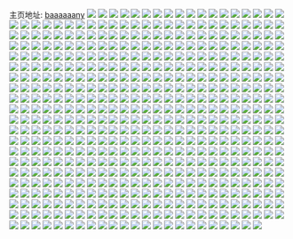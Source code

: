 主页地址: [baaaaaany](https://weibo.com/u/5284407558) 
![](https://wx4.sinaimg.cn/mw2000/005LCPNYly1h9odeuiug1j325037knpf.jpg) 
![](https://wx4.sinaimg.cn/mw2000/005LCPNYly1h9odef5oouj325037k1l0.jpg) 
![](https://wx4.sinaimg.cn/mw2000/005LCPNYly1h9odenrm4oj325037kx6r.jpg) 
![](https://wx4.sinaimg.cn/mw2000/005LCPNYly1h9ode7etsij325037ku0z.jpg) 
![](https://wx4.sinaimg.cn/mw2000/005LCPNYly1h9oddztvp5j322635sx6q.jpg) 
![](https://wx4.sinaimg.cn/mw2000/005LCPNYly1h9ode3kte0j325037kx6r.jpg) 
![](https://wx4.sinaimg.cn/mw2000/005LCPNYly1h9odejlecoj325037knpf.jpg) 
![](https://wx4.sinaimg.cn/mw2000/005LCPNYly1h9odds095yj325037kqv7.jpg) 
![](https://wx4.sinaimg.cn/mw2000/005LCPNYly1h9odebn2jcj325037khdv.jpg) 
![](https://wx4.sinaimg.cn/mw2000/005LCPNYly1h9oder598wj325037kqv7.jpg) 
![](https://wx4.sinaimg.cn/mw2000/005LCPNYly1h9isihp7dzj30zo256aoh.jpg) 
![](https://wx4.sinaimg.cn/mw2000/005LCPNYly1h9g6oyne4pj316o1s04qp.jpg) 
![](https://wx4.sinaimg.cn/mw2000/005LCPNYly1h9g6p4jenqj316o1s0hdt.jpg) 
![](https://wx4.sinaimg.cn/mw2000/005LCPNYly1h9g6ozzu9tj316o1s0qua.jpg) 
![](https://wx4.sinaimg.cn/mw2000/005LCPNYly1h9g6p648rhj316o1s0qv5.jpg) 
![](https://wx4.sinaimg.cn/mw2000/005LCPNYly1h9g6p8yjilj316o1s01kx.jpg) 
![](https://wx4.sinaimg.cn/mw2000/005LCPNYly1h9g6p7ornjj316o1s0npd.jpg) 
![](https://wx4.sinaimg.cn/mw2000/005LCPNYly1h9g6p2th07j316o1s04qp.jpg) 
![](https://wx4.sinaimg.cn/mw2000/005LCPNYly1h9g6pd1mvaj32c0340e85.jpg) 
![](https://wx4.sinaimg.cn/mw2000/005LCPNYly1h9g6p1g0ywj316o1s0qv1.jpg) 
![](https://wx4.sinaimg.cn/mw2000/005LCPNYly1h8v6np7oc6j316o1s0kjl.jpg) 
![](https://wx4.sinaimg.cn/mw2000/005LCPNYly1h8v6npww8fj316o1kw1kx.jpg) 
![](https://wx4.sinaimg.cn/mw2000/005LCPNYly1h8v6nrrqusj316o1kw1kx.jpg) 
![](https://wx4.sinaimg.cn/mw2000/005LCPNYly1h8v6nnxq9zj316o1kw4qp.jpg) 
![](https://wx4.sinaimg.cn/mw2000/005LCPNYly1h8v6nvqqo3j313a1gdh46.jpg) 
![](https://wx4.sinaimg.cn/mw2000/005LCPNYly1h8v6nu93n9j316o1kwdur.jpg) 
![](https://wx4.sinaimg.cn/mw2000/005LCPNYly1h8v6nqsdxxj316o1kw1kx.jpg) 
![](https://wx4.sinaimg.cn/mw2000/005LCPNYly1h8v6nwhchtj316o1kw4qp.jpg) 
![](https://wx4.sinaimg.cn/mw2000/005LCPNYly1h8v6ntkm5mj316o1kw7wh.jpg) 
![](https://wx4.sinaimg.cn/mw2000/005LCPNYly1h8tadencknj32c03401kz.jpg) 
![](https://wx4.sinaimg.cn/mw2000/005LCPNYly1h8taedc0z1j32c0340u0x.jpg) 
![](https://wx4.sinaimg.cn/mw2000/005LCPNYly1h8tae7v187j32c0340x6r.jpg) 
![](https://wx4.sinaimg.cn/mw2000/005LCPNYly1h8taej21moj32ds1sc1ky.jpg) 
![](https://wx4.sinaimg.cn/mw2000/005LCPNYly1h8tadhed07j32c0340e83.jpg) 
![](https://wx4.sinaimg.cn/mw2000/005LCPNYly1h8taeh27asj32ds1sc4qq.jpg) 
![](https://wx4.sinaimg.cn/mw2000/005LCPNYly1h8tae0q894j32c03407wj.jpg) 
![](https://wx4.sinaimg.cn/mw2000/005LCPNYly1h8tadm5j74j31w02ioe82.jpg) 
![](https://wx4.sinaimg.cn/mw2000/005LCPNYly1h8tadjtv5aj31w02ionpe.jpg) 
![](https://wx4.sinaimg.cn/mw2000/005LCPNYly1h8tadqzpqdj31w02iokjm.jpg) 
![](https://wx4.sinaimg.cn/mw2000/005LCPNYly1h8tadoo3frj31w02iohdu.jpg) 
![](https://wx4.sinaimg.cn/mw2000/005LCPNYly1h8tadt9amxj31w02iohdu.jpg) 
![](https://wx4.sinaimg.cn/mw2000/005LCPNYly1h8tadxwl89j31w02iob2a.jpg) 
![](https://wx4.sinaimg.cn/mw2000/005LCPNYly1h8tae3tdenj32c0340hdv.jpg) 
![](https://wx4.sinaimg.cn/mw2000/005LCPNYly1h8tadvghnnj31w02iohdu.jpg) 
![](https://wx4.sinaimg.cn/mw2000/005LCPNYly1h8tael02htj32ds1sc4qq.jpg) 
![](https://wx4.sinaimg.cn/mw2000/005LCPNYly1h8taeb9tu1j32c0340u0z.jpg) 
![](https://wx4.sinaimg.cn/mw2000/005LCPNYly1h8taef86axj32ds1sc4qq.jpg) 
![](https://wx4.sinaimg.cn/mw2000/005LCPNYly1h8oaeqytl9j32bc334npe.jpg) 
![](https://wx4.sinaimg.cn/mw2000/005LCPNYly1h8oaep5tt0j32162pk1kx.jpg) 
![](https://wx4.sinaimg.cn/mw2000/005LCPNYly1h8oaf26ubjj336c248hdu.jpg) 
![](https://wx4.sinaimg.cn/mw2000/005LCPNYly1h8oaetclv7j32b532vnpe.jpg) 
![](https://wx4.sinaimg.cn/mw2000/005LCPNYly1h8k4f33oanj32c03401l0.jpg) 
![](https://wx4.sinaimg.cn/mw2000/005LCPNYly1h8k4eomkxgj321r2qdu0y.jpg) 
![](https://wx4.sinaimg.cn/mw2000/005LCPNYly1h8k4fck1nej32c0340qv7.jpg) 
![](https://wx4.sinaimg.cn/mw2000/005LCPNYly1h8k4f8kdsij32c0340kjn.jpg) 
![](https://wx4.sinaimg.cn/mw2000/005LCPNYly1h8k4faoivyj32c03401kz.jpg) 
![](https://wx4.sinaimg.cn/mw2000/005LCPNYly1h8g2vvye8wj316o1kwe81.jpg) 
![](https://wx4.sinaimg.cn/mw2000/005LCPNYly1h8g2vx8q0bj316o1kwhdt.jpg) 
![](https://wx4.sinaimg.cn/mw2000/005LCPNYly1h8g2vqk87vj32c0340u0z.jpg) 
![](https://wx4.sinaimg.cn/mw2000/005LCPNYly1h8g2vo9eghj32c0340u0z.jpg) 
![](https://wx4.sinaimg.cn/mw2000/005LCPNYly1h8g2vsiwcdj32c0340npf.jpg) 
![](https://wx4.sinaimg.cn/mw2000/005LCPNYly1h8g2vtpbn9j316o1kwe81.jpg) 
![](https://wx4.sinaimg.cn/mw2000/005LCPNYly1h8g2vuxkjbj316o1kwb29.jpg) 
![](https://wx4.sinaimg.cn/mw2000/005LCPNYly1h8byyhh9zhj31w02io1kz.jpg) 
![](https://wx4.sinaimg.cn/mw2000/005LCPNYly1h8byycw90kj31w02io1kz.jpg) 
![](https://wx4.sinaimg.cn/mw2000/005LCPNYly1h8byyewdmhj31w02iox6q.jpg) 
![](https://wx4.sinaimg.cn/mw2000/005LCPNYly1h8byylwmf7j31w02io1kz.jpg) 
![](https://wx4.sinaimg.cn/mw2000/005LCPNYly1h8byyadbq5j31w02iox6p.jpg) 
![](https://wx4.sinaimg.cn/mw2000/005LCPNYly1h8byy8gv2bj31w02ioqv6.jpg) 
![](https://wx4.sinaimg.cn/mw2000/005LCPNYly1h8byyjq6jzj31w02ioe83.jpg) 
![](https://wx4.sinaimg.cn/mw2000/005LCPNYly1h8byypz274j31w02ioe83.jpg) 
![](https://wx4.sinaimg.cn/mw2000/005LCPNYly1h8byyn9hp1j31w02io1ky.jpg) 
![](https://wx4.sinaimg.cn/mw2000/005LCPNYly1h88a2f1zyzj316p1kx1kx.jpg) 
![](https://wx4.sinaimg.cn/mw2000/005LCPNYly1h88a44wq5vj31441hje7u.jpg) 
![](https://wx4.sinaimg.cn/mw2000/005LCPNYly1h88a3a2jdoj316p1kxnnl.jpg) 
![](https://wx4.sinaimg.cn/mw2000/005LCPNYly1h88a45i98sj30vo168qck.jpg) 
![](https://wx4.sinaimg.cn/mw2000/005LCPNYly1h88a40tjdkj314k1i41kx.jpg) 
![](https://wx4.sinaimg.cn/mw2000/005LCPNYly1h88a47mtqnj316o1kxhbf.jpg) 
![](https://wx4.sinaimg.cn/mw2000/005LCPNYly1h88a3oiqkpj316p1kx1jm.jpg) 
![](https://wx4.sinaimg.cn/mw2000/005LCPNYly1h88a42hqi3j312z1fz1hf.jpg) 
![](https://wx4.sinaimg.cn/mw2000/005LCPNYly1h88a3r8aqwj316p1kxno7.jpg) 
![](https://wx4.sinaimg.cn/mw2000/005LCPNYly1h83p5nko7ej32c0340u0z.jpg) 
![](https://wx4.sinaimg.cn/mw2000/005LCPNYly1h83p5xuvfej32c0340qv9.jpg) 
![](https://wx4.sinaimg.cn/mw2000/005LCPNYly1h83p6s63svj32c0340npf.jpg) 
![](https://wx4.sinaimg.cn/mw2000/005LCPNYly1h83p5inpx7j31kw16ob29.jpg) 
![](https://wx4.sinaimg.cn/mw2000/005LCPNYly1h83p5te36vj32c0340npf.jpg) 
![](https://wx4.sinaimg.cn/mw2000/005LCPNYly1h83p5zaxpnj31kw16ob29.jpg) 
![](https://wx4.sinaimg.cn/mw2000/005LCPNYly1h83p6ombatj32c0340npf.jpg) 
![](https://wx4.sinaimg.cn/mw2000/005LCPNYly1h83p62qlsij32c0340x6t.jpg) 
![](https://wx4.sinaimg.cn/mw2000/005LCPNYly1h83p6vqns8j32c0340x6r.jpg) 
![](https://wx4.sinaimg.cn/mw2000/005LCPNYly1h812zmo12oj328q2znx6q.jpg) 
![](https://wx4.sinaimg.cn/mw2000/005LCPNYly1h7xr21h9dxj31w02ionpe.jpg) 
![](https://wx4.sinaimg.cn/mw2000/005LCPNYly1h7xr24yzz9j31w02iokjm.jpg) 
![](https://wx4.sinaimg.cn/mw2000/005LCPNYly1h7xr23agrmj31w02ionpe.jpg) 
![](https://wx4.sinaimg.cn/mw2000/005LCPNYly1h7xr1wrhudj32io1w0kjm.jpg) 
![](https://wx4.sinaimg.cn/mw2000/005LCPNYly1h7xr1v4gxkj32io1w0npe.jpg) 
![](https://wx4.sinaimg.cn/mw2000/005LCPNYly1h7xr1yj9lwj32io1w0qv6.jpg) 
![](https://wx4.sinaimg.cn/mw2000/005LCPNYly1h7xr28r0btj31hc1z4kjl.jpg) 
![](https://wx4.sinaimg.cn/mw2000/005LCPNYly1h7xr27b659j32c03404qr.jpg) 
![](https://wx4.sinaimg.cn/mw2000/005LCPNYly1h7xr1zpz5nj316p1kx4qp.jpg) 
![](https://wx4.sinaimg.cn/mw2000/005LCPNYly1h7po2uo9aoj32c0340hdu.jpg) 
![](https://wx4.sinaimg.cn/mw2000/005LCPNYly1h7po2oymtyj316o1kwb29.jpg) 
![](https://wx4.sinaimg.cn/mw2000/005LCPNYly1h7po2qgtfnj316o1kwb29.jpg) 
![](https://wx4.sinaimg.cn/mw2000/005LCPNYly1h7po2tdpjdj32c03407wk.jpg) 
![](https://wx4.sinaimg.cn/mw2000/005LCPNYly1h7po2rzejaj316o1kw4qp.jpg) 
![](https://wx4.sinaimg.cn/mw2000/005LCPNYly1h7po2vy1acj32c0340qv6.jpg) 
![](https://wx4.sinaimg.cn/mw2000/005LCPNYly1h7ojwso5cnj316o1kw7wh.jpg) 
![](https://wx4.sinaimg.cn/mw2000/005LCPNYly1h7ojwqiejyj316o1kw7wh.jpg) 
![](https://wx4.sinaimg.cn/mw2000/005LCPNYly1h7ojwur6jyj316o1kw7wh.jpg) 
![](https://wx4.sinaimg.cn/mw2000/005LCPNYly1h7ojwjjs0cj316o1kwb29.jpg) 
![](https://wx4.sinaimg.cn/mw2000/005LCPNYly1h7ojwlqjb7j316o1kwb29.jpg) 
![](https://wx4.sinaimg.cn/mw2000/005LCPNYly1h7ojwhlq9nj316o1kwb29.jpg) 
![](https://wx4.sinaimg.cn/mw2000/005LCPNYly1h7ojwnymmrj31kw16ob29.jpg) 
![](https://wx4.sinaimg.cn/mw2000/005LCPNYly1h7ojwwou7sj316o1kw7wh.jpg) 
![](https://wx4.sinaimg.cn/mw2000/005LCPNYly1h7nocq1ejlj316o1kwb29.jpg) 
![](https://wx4.sinaimg.cn/mw2000/005LCPNYly1h7nocgo9yvj316o1kw7wh.jpg) 
![](https://wx4.sinaimg.cn/mw2000/005LCPNYly1h7nocosmwrj316o1kw7wh.jpg) 
![](https://wx4.sinaimg.cn/mw2000/005LCPNYly1h7nocdkt2cj32c0340kjn.jpg) 
![](https://wx4.sinaimg.cn/mw2000/005LCPNYly1h7nocc5ejkj32c0340b2a.jpg) 
![](https://wx4.sinaimg.cn/mw2000/005LCPNYly1h7nocev9e0j324j2u1kjm.jpg) 
![](https://wx4.sinaimg.cn/mw2000/005LCPNYly1h7nocjf9v7j316o1kw7wh.jpg) 
![](https://wx4.sinaimg.cn/mw2000/005LCPNYly1h7noclequxj316o1kwb29.jpg) 
![](https://wx4.sinaimg.cn/mw2000/005LCPNYly1h7noci2fabj316o1kw7wh.jpg) 
![](https://wx4.sinaimg.cn/mw2000/005LCPNYly1h7nocmnoqwj316o1kw7wh.jpg) 
![](https://wx4.sinaimg.cn/mw2000/005LCPNYly1h7finn3hc5j32c0340kjo.jpg) 
![](https://wx4.sinaimg.cn/mw2000/005LCPNYly1h7finzy9nbj32c0340gyx.jpg) 
![](https://wx4.sinaimg.cn/mw2000/005LCPNYly1h7fintjw9gj32c0340x6r.jpg) 
![](https://wx4.sinaimg.cn/mw2000/005LCPNYly1h7finx6sogj32c03407pf.jpg) 
![](https://wx4.sinaimg.cn/mw2000/005LCPNYly1h7finj0t8sj32c03407wk.jpg) 
![](https://wx4.sinaimg.cn/mw2000/005LCPNYly1h7finq99v9j32c0340qoc.jpg) 
![](https://wx4.sinaimg.cn/mw2000/005LCPNYgy1h79npjraczj324836ckjn.jpg) 
![](https://wx4.sinaimg.cn/mw2000/005LCPNYgy1h79mn6h8iwj32c0340qv9.jpg) 
![](https://wx4.sinaimg.cn/mw2000/005LCPNYgy1h79npp6tjjj324836ckjn.jpg) 
![](https://wx4.sinaimg.cn/mw2000/005LCPNYgy1h79ns8bzp1j31sc2dskfu.jpg) 
![](https://wx4.sinaimg.cn/mw2000/005LCPNYgy1h79npdvvflj31xl2wegrk.jpg) 
![](https://wx4.sinaimg.cn/mw2000/005LCPNYgy1h79mnh9uxvj31sc2ds7wh.jpg) 
![](https://wx4.sinaimg.cn/mw2000/005LCPNYgy1h79nshrl99j324836cnpe.jpg) 
![](https://wx4.sinaimg.cn/mw2000/005LCPNYgy1h79nuy7qdbj31sc2ds4qr.jpg) 
![](https://wx4.sinaimg.cn/mw2000/005LCPNYgy1h79mkxmj4aj324836cnpe.jpg) 
![](https://wx4.sinaimg.cn/mw2000/005LCPNYgy1h79ia0v0mbj30mi0u0tfd.jpg) 
![](https://wx4.sinaimg.cn/mw2000/005LCPNYgy1h763tx2pk1j32c03407wl.jpg) 
![](https://wx4.sinaimg.cn/mw2000/005LCPNYgy1h763tnpetxj32c03407wk.jpg) 
![](https://wx4.sinaimg.cn/mw2000/005LCPNYgy1h763tzcbf8j328g2za4qs.jpg) 
![](https://wx4.sinaimg.cn/mw2000/005LCPNYgy1h763u1jxacj32b832ze84.jpg) 
![](https://wx4.sinaimg.cn/mw2000/005LCPNYgy1h763trv577j32c0340e83.jpg) 
![](https://wx4.sinaimg.cn/mw2000/005LCPNYgy1h763u3zh66j32a031c7wk.jpg) 
![](https://wx4.sinaimg.cn/mw2000/005LCPNYgy1h763tuje3aj32a231f7wk.jpg) 
![](https://wx4.sinaimg.cn/mw2000/005LCPNYgy1h763tlbhwsj328s2zq4qr.jpg) 
![](https://wx4.sinaimg.cn/mw2000/005LCPNYgy1h763u67p3dj32c0340u0z.jpg) 
![](https://wx4.sinaimg.cn/mw2000/005LCPNYgy1h6wuxe0wurj32c03401kz.jpg) 
![](https://wx4.sinaimg.cn/mw2000/005LCPNYgy1h6wuzt23x7j31m525j7wi.jpg) 
![](https://wx4.sinaimg.cn/mw2000/005LCPNYgy1h6wuxizc37j32c0340kjm.jpg) 
![](https://wx4.sinaimg.cn/mw2000/005LCPNYgy1h6wuy5l8rhj324836cu0z.jpg) 
![](https://wx4.sinaimg.cn/mw2000/005LCPNYgy1h6wuxbxq9aj324836c1kz.jpg) 
![](https://wx4.sinaimg.cn/mw2000/005LCPNYgy1h6wuyrd09kj324836ckjn.jpg) 
![](https://wx4.sinaimg.cn/mw2000/005LCPNYgy1h6wuzde1ixj324836c4qr.jpg) 
![](https://wx4.sinaimg.cn/mw2000/005LCPNYgy1h6wuzp8lstj324836cu0z.jpg) 
![](https://wx4.sinaimg.cn/mw2000/005LCPNYgy1h6wuygausij324836c1ec.jpg) 
![](https://wx4.sinaimg.cn/mw2000/005LCPNYgy1h6wuxtvqspj324836chdu.jpg) 
![](https://wx4.sinaimg.cn/mw2000/005LCPNYgy1h6wuxh0iw1j32c0340npf.jpg) 
![](https://wx4.sinaimg.cn/mw2000/005LCPNYgy1h6wuz2jrinj324836cnde.jpg) 
![](https://wx4.sinaimg.cn/mw2000/005LCPNYgy1h6wuzr4ofxj32c0340x6q.jpg) 
![](https://wx4.sinaimg.cn/mw2000/005LCPNYgy1h6wuzyw87ej32c0340kjn.jpg) 
![](https://wx4.sinaimg.cn/mw2000/005LCPNYgy1h6wuzw76kwj32c0340npf.jpg) 
![](https://wx4.sinaimg.cn/mw2000/005LCPNYgy1h6wv0e3ugrj324836chdv.jpg) 
![](https://wx4.sinaimg.cn/mw2000/005LCPNYgy1h6wv02ocvuj32c03401l1.jpg) 
![](https://wx4.sinaimg.cn/mw2000/005LCPNYgy1h6wv0ojuqsj324836c7wj.jpg) 
![](https://wx4.sinaimg.cn/mw2000/005LCPNYgy1h6us9n5evxj32c0340x6q.jpg) 
![](https://wx4.sinaimg.cn/mw2000/005LCPNYgy1h6us9pdedoj32c0340kjm.jpg) 
![](https://wx4.sinaimg.cn/mw2000/005LCPNYgy1h6us9sfksyj32c0340qv6.jpg) 
![](https://wx4.sinaimg.cn/mw2000/005LCPNYgy1h6us9u6mehj32c0340e83.jpg) 
![](https://wx4.sinaimg.cn/mw2000/005LCPNYgy1h6usa9wk32j32c03404qs.jpg) 
![](https://wx4.sinaimg.cn/mw2000/005LCPNYgy1h6us9z6idqj32c03401kz.jpg) 
![](https://wx4.sinaimg.cn/mw2000/005LCPNYgy1h6usa1u2d3j32c03407wk.jpg) 
![](https://wx4.sinaimg.cn/mw2000/005LCPNYgy1h6us9qr5ymj32c0340hdu.jpg) 
![](https://wx4.sinaimg.cn/mw2000/005LCPNYgy1h6usa4vsxxj32c03407wj.jpg) 
![](https://wx4.sinaimg.cn/mw2000/005LCPNYgy1h6usa7e110j32c0340qv6.jpg) 
![](https://wx4.sinaimg.cn/mw2000/005LCPNYgy1h6us9ld1a0j32c0340npf.jpg) 
![](https://wx4.sinaimg.cn/mw2000/005LCPNYgy1h6us9wqxgrj32c03401l0.jpg) 
![](https://wx4.sinaimg.cn/mw2000/005LCPNYly1h6pypdv6hej30u01900ui.jpg) 
![](https://wx4.sinaimg.cn/mw2000/005LCPNYly1h6pypddbe4j30u0190my6.jpg) 
![](https://wx4.sinaimg.cn/mw2000/005LCPNYly1h6pypeg9dzj30u0190abh.jpg) 
![](https://wx4.sinaimg.cn/mw2000/005LCPNYly1h6pypcukgij30u0190wif.jpg) 
![](https://wx4.sinaimg.cn/mw2000/005LCPNYly1h6pypb56kwj30u0190dhp.jpg) 
![](https://wx4.sinaimg.cn/mw2000/005LCPNYly1h6pypblni4j30u0140dlx.jpg) 
![](https://wx4.sinaimg.cn/mw2000/005LCPNYly1h6pypao1hvj30u0190ac6.jpg) 
![](https://wx4.sinaimg.cn/mw2000/005LCPNYly1h6pyp7701hj30u019145s.jpg) 
![](https://wx4.sinaimg.cn/mw2000/005LCPNYly1h6pypa6p7wj30u0190ac9.jpg) 
![](https://wx4.sinaimg.cn/mw2000/005LCPNYly1h6pyp922joj30u0190add.jpg) 
![](https://wx4.sinaimg.cn/mw2000/005LCPNYly1h6pyp84jt7j30u0191jv2.jpg) 
![](https://wx4.sinaimg.cn/mw2000/005LCPNYly1h6pyp9p6h1j30u0190adh.jpg) 
![](https://wx4.sinaimg.cn/mw2000/005LCPNYly1h6mnayaz36j3294306wp1.jpg) 
![](https://wx4.sinaimg.cn/mw2000/005LCPNYly1h6mnavzqydj327a2xpb2a.jpg) 
![](https://wx4.sinaimg.cn/mw2000/005LCPNYly1h6mnb03zzgj323z2tbaht.jpg) 
![](https://wx4.sinaimg.cn/mw2000/005LCPNYly1h6mnb2wp4mj329n30v139.jpg) 
![](https://wx4.sinaimg.cn/mw2000/005LCPNYly1h6k7aqwn23j326z2xcnpf.jpg) 
![](https://wx4.sinaimg.cn/mw2000/005LCPNYly1h6k7a3slagj32c0340u10.jpg) 
![](https://wx4.sinaimg.cn/mw2000/005LCPNYly1h6k7a02d60j32c03401kx.jpg) 
![](https://wx4.sinaimg.cn/mw2000/005LCPNYly1h6k7ap4r7fj32c0340hdt.jpg) 
![](https://wx4.sinaimg.cn/mw2000/005LCPNYly1h6k7bkr0atj32482tnwwa.jpg) 
![](https://wx4.sinaimg.cn/mw2000/005LCPNYly1h6k7al2asvj32c0340hdx.jpg) 
![](https://wx4.sinaimg.cn/mw2000/005LCPNYly1h6k7autu60j32c0340u10.jpg) 
![](https://wx4.sinaimg.cn/mw2000/005LCPNYly1h6k7acs3l2j32c0340b2d.jpg) 
![](https://wx4.sinaimg.cn/mw2000/005LCPNYly1h6k7b3ag6sj32c0340e81.jpg) 
![](https://wx4.sinaimg.cn/mw2000/005LCPNYly1h6k7agwprqj32c0340e81.jpg) 
![](https://wx4.sinaimg.cn/mw2000/005LCPNYly1h6k7a8njw4j32c03401l1.jpg) 
![](https://wx4.sinaimg.cn/mw2000/005LCPNYly1h6k7b78juhj32c0340x6l.jpg) 
![](https://wx4.sinaimg.cn/mw2000/005LCPNYly1h6k7bb16ghj32c03407wh.jpg) 
![](https://wx4.sinaimg.cn/mw2000/005LCPNYly1h6k7biyvmlj32c0340b29.jpg) 
![](https://wx4.sinaimg.cn/mw2000/005LCPNYly1h6k7bew2e7j32c0340u0z.jpg) 
![](https://wx4.sinaimg.cn/mw2000/005LCPNYly1h6k7bmeqxvj32482tn7jr.jpg) 
![](https://wx4.sinaimg.cn/mw2000/005LCPNYly1h6k7az3r3uj32c03404qt.jpg) 
![](https://wx4.sinaimg.cn/mw2000/005LCPNYly1h6k7bq4vdoj324836c000.jpg) 
![](https://wx4.sinaimg.cn/mw2000/005LCPNYly1h6j739dcpvj31y32x4n2k.jpg) 
![](https://wx4.sinaimg.cn/mw2000/005LCPNYly1h6j73dnin6j324836c0xo.jpg) 
![](https://wx4.sinaimg.cn/mw2000/005LCPNYly1h6j73bpprej324836cx6q.jpg) 
![](https://wx4.sinaimg.cn/mw2000/005LCPNYly1h6j73i2jhoj31dg227nnz.jpg) 
![](https://wx4.sinaimg.cn/mw2000/005LCPNYly1h6j73fybquj324836cq88.jpg) 
![](https://wx4.sinaimg.cn/mw2000/005LCPNYly1h6j73jsz7bj324836c1kz.jpg) 
![](https://wx4.sinaimg.cn/mw2000/005LCPNYly1h6d8cmqw2jj327m2y6e82.jpg) 
![](https://wx4.sinaimg.cn/mw2000/005LCPNYly1h6d8dt5lifj32c03404qr.jpg) 
![](https://wx4.sinaimg.cn/mw2000/005LCPNYly1h6d8cp9ipcj32c03404f1.jpg) 
![](https://wx4.sinaimg.cn/mw2000/005LCPNYly1h6d8ekd8fnj32892z0gxp.jpg) 
![](https://wx4.sinaimg.cn/mw2000/005LCPNYly1h6d8ect8rxj31na271dkc.jpg) 
![](https://wx4.sinaimg.cn/mw2000/005LCPNYly1h6d8epogdjj32682wb13f.jpg) 
![](https://wx4.sinaimg.cn/mw2000/005LCPNYly1h6d8crgwdxj32c0340b29.jpg) 
![](https://wx4.sinaimg.cn/mw2000/005LCPNYly1h6d8ckze54j32c0340nn4.jpg) 
![](https://wx4.sinaimg.cn/mw2000/005LCPNYly1h6d8eueyanj32c0340b29.jpg) 
![](https://wx4.sinaimg.cn/mw2000/005LCPNYly1h657ry8pzkj323u35snpe.jpg) 
![](https://wx4.sinaimg.cn/mw2000/005LCPNYly1h657tr6jglj323234laex.jpg) 
![](https://wx4.sinaimg.cn/mw2000/005LCPNYly1h657u7zk6kj31yh2xqx6p.jpg) 
![](https://wx4.sinaimg.cn/mw2000/005LCPNYly1h657siezqkj32c0340e83.jpg) 
![](https://wx4.sinaimg.cn/mw2000/005LCPNYly1h657v1w72lj323u35sb2a.jpg) 
![](https://wx4.sinaimg.cn/mw2000/005LCPNYly1h657szta13j328y2zxqi4.jpg) 
![](https://wx4.sinaimg.cn/mw2000/005LCPNYly1h657zw9zd2j323u35sdl5.jpg) 
![](https://wx4.sinaimg.cn/mw2000/005LCPNYly1h657wzj2shj323u35sn1v.jpg) 
![](https://wx4.sinaimg.cn/mw2000/005LCPNYly1h657td7mrgj3224336n38.jpg) 
![](https://wx4.sinaimg.cn/mw2000/005LCPNYly1h657vw3a48j322w34d44b.jpg) 
![](https://wx4.sinaimg.cn/mw2000/005LCPNYly1h657xhxzy0j31y22x3npd.jpg) 
![](https://wx4.sinaimg.cn/mw2000/005LCPNYly1h657y43bikj31y22x30w2.jpg) 
![](https://wx4.sinaimg.cn/mw2000/005LCPNYly1h6580zvwr7j32c03404qr.jpg) 
![](https://wx4.sinaimg.cn/mw2000/005LCPNYly1h6581svdvoj322f33ox6p.jpg) 
![](https://wx4.sinaimg.cn/mw2000/005LCPNYly1h646z5n8hpj314z1phasj.jpg) 
![](https://wx4.sinaimg.cn/mw2000/005LCPNYly1h646z4uhlmj310h1ir0vk.jpg) 
![](https://wx4.sinaimg.cn/mw2000/005LCPNYly1h646z48hsfj312j1ltap7.jpg) 
![](https://wx4.sinaimg.cn/mw2000/005LCPNYly1h646z7t12uj311v1ktwfz.jpg) 
![](https://wx4.sinaimg.cn/mw2000/005LCPNYly1h646z9801mj316o1s07wh.jpg) 
![](https://wx4.sinaimg.cn/mw2000/005LCPNYly1h646zbwo1vj316o1s0wz6.jpg) 
![](https://wx4.sinaimg.cn/mw2000/005LCPNYly1h646za0h04j315g1q775u.jpg) 
![](https://wx4.sinaimg.cn/mw2000/005LCPNYly1h646z3fg3vj316o1s0myy.jpg) 
![](https://wx4.sinaimg.cn/mw2000/005LCPNYly1h646zahnu9j315s1qok3q.jpg) 
![](https://wx4.sinaimg.cn/mw2000/005LCPNYly1h61o8pye43j32662w8b2a.jpg) 
![](https://wx4.sinaimg.cn/mw2000/005LCPNYly1h61o8rtvg3j32c03407wj.jpg) 
![](https://wx4.sinaimg.cn/mw2000/005LCPNYly1h61o8w3bkxj32c0340qv7.jpg) 
![](https://wx4.sinaimg.cn/mw2000/005LCPNYly1h61o8thrqhj32c03401i9.jpg) 
![](https://wx4.sinaimg.cn/mw2000/005LCPNYly1h5qaqteafjj31jk223npd.jpg) 
![](https://wx4.sinaimg.cn/mw2000/005LCPNYly1h5qaquqgbpj31kk23fnpd.jpg) 
![](https://wx4.sinaimg.cn/mw2000/005LCPNYly1h5qaqs2vdnj31ir210npd.jpg) 
![](https://wx4.sinaimg.cn/mw2000/005LCPNYly1h5qaqnep19j31h71yxhdt.jpg) 
![](https://wx4.sinaimg.cn/mw2000/005LCPNYly1h5qaqxvc9vj31jw22jqv5.jpg) 
![](https://wx4.sinaimg.cn/mw2000/005LCPNYly1h5qaqvo795j31g61xkhdt.jpg) 
![](https://wx4.sinaimg.cn/mw2000/005LCPNYly1h5qaqpv8v7j30zx1bxe1w.jpg) 
![](https://wx4.sinaimg.cn/mw2000/005LCPNYly1h5qaqwtqdzj31ih20mnpd.jpg) 
![](https://wx4.sinaimg.cn/mw2000/005LCPNYly1h5qaqqwfg2j31b61qw4qp.jpg) 
![](https://wx4.sinaimg.cn/mw2000/005LCPNYly1h5fv71a6ixj316o1s0b29.jpg) 
![](https://wx4.sinaimg.cn/mw2000/005LCPNYly1h5fv7owgx9j316o1s07wh.jpg) 
![](https://wx4.sinaimg.cn/mw2000/005LCPNYly1h5fv7ksz94j316o1s07wh.jpg) 
![](https://wx4.sinaimg.cn/mw2000/005LCPNYly1h5fv7ti9tcj316o1s04qp.jpg) 
![](https://wx4.sinaimg.cn/mw2000/005LCPNYly1h5fv75ulrij316o1s07wh.jpg) 
![](https://wx4.sinaimg.cn/mw2000/005LCPNYly1h5fv6vbug7j316o1s04qp.jpg) 
![](https://wx4.sinaimg.cn/mw2000/005LCPNYly1h5fv7yztmyj316o1s0npd.jpg) 
![](https://wx4.sinaimg.cn/mw2000/005LCPNYly1h5fv7gexnzj316o1s0b29.jpg) 
![](https://wx4.sinaimg.cn/mw2000/005LCPNYly1h5fv9ydy8aj316o1s0u0x.jpg) 
![](https://wx4.sinaimg.cn/mw2000/005LCPNYly1h58xupyes4j316o1s01kx.jpg) 
![](https://wx4.sinaimg.cn/mw2000/005LCPNYly1h58xuil9nwj32c03401kz.jpg) 
![](https://wx4.sinaimg.cn/mw2000/005LCPNYly1h58xuryi7bj315g1ja7mh.jpg) 
![](https://wx4.sinaimg.cn/mw2000/005LCPNYly1h58xulkv80j32c033yu0y.jpg) 
![](https://wx4.sinaimg.cn/mw2000/005LCPNYly1h58xuw6w3pj32c033y4qr.jpg) 
![](https://wx4.sinaimg.cn/mw2000/005LCPNYly1h58xuojtu6j32c033ykjm.jpg) 
![](https://wx4.sinaimg.cn/mw2000/005LCPNYly1h58xusng4fj316o1kwe2a.jpg) 
![](https://wx4.sinaimg.cn/mw2000/005LCPNYly1h58xuypirxj32c0340e82.jpg) 
![](https://wx4.sinaimg.cn/mw2000/005LCPNYly1h58xuh5qgvj316o1s01kx.jpg) 
![](https://wx4.sinaimg.cn/mw2000/005LCPNYly1h58xutfr8kj31681kbqlu.jpg) 
![](https://wx4.sinaimg.cn/mw2000/005LCPNYly1h58xuxj7ggj32c0340e82.jpg) 
![](https://wx4.sinaimg.cn/mw2000/005LCPNYly1h58xur6imhj316o1s0qtq.jpg) 
![](https://wx4.sinaimg.cn/mw2000/005LCPNYly1h57whbqu1uj32c03401l1.jpg) 
![](https://wx4.sinaimg.cn/mw2000/005LCPNYly1h57wgnrqenj32c0340kjm.jpg) 
![](https://wx4.sinaimg.cn/mw2000/005LCPNYly1h57wgtyp37j327o2y91l0.jpg) 
![](https://wx4.sinaimg.cn/mw2000/005LCPNYly1h57wgq631ij3292302kjn.jpg) 
![](https://wx4.sinaimg.cn/mw2000/005LCPNYly1h57whjhiv6j32c03404qu.jpg) 
![](https://wx4.sinaimg.cn/mw2000/005LCPNYly1h57wgm65x7j32ah31y7wj.jpg) 
![](https://wx4.sinaimg.cn/mw2000/005LCPNYly1h57wh6yb5oj328h2zbhdw.jpg) 
![](https://wx4.sinaimg.cn/mw2000/005LCPNYly1h57wh35n5fj329k30rnph.jpg) 
![](https://wx4.sinaimg.cn/mw2000/005LCPNYly1h57wgyrxwtj32c0340e86.jpg) 
![](https://wx4.sinaimg.cn/mw2000/005LCPNYly1h57umcnqqsj322o340u0x.jpg) 
![](https://wx4.sinaimg.cn/mw2000/005LCPNYly1h566k49vcmj322o33ye83.jpg) 
![](https://wx4.sinaimg.cn/mw2000/005LCPNYly1h566p9dqtqj322o33yb2a.jpg) 
![](https://wx4.sinaimg.cn/mw2000/005LCPNYly1h566p17hbrj322o33yqv6.jpg) 
![](https://wx4.sinaimg.cn/mw2000/005LCPNYly1h566pdc4lmj322o33yu0y.jpg) 
![](https://wx4.sinaimg.cn/mw2000/005LCPNYly1h566p41q1cj322o33yhdu.jpg) 
![](https://wx4.sinaimg.cn/mw2000/005LCPNYly1h566pgfmpaj322o33yu0y.jpg) 
![](https://wx4.sinaimg.cn/mw2000/005LCPNYly1h566poixbtj322o33ykjm.jpg) 
![](https://wx4.sinaimg.cn/mw2000/005LCPNYly1h566pwfbuhj322o33ykjn.jpg) 
![](https://wx4.sinaimg.cn/mw2000/005LCPNYly1h566pj6ky9j322o33yb2a.jpg) 
![](https://wx4.sinaimg.cn/mw2000/005LCPNYly1h566ptc7hdj3205306x6p.jpg) 
![](https://wx4.sinaimg.cn/mw2000/005LCPNYly1h566p6ys27j322o33y4qq.jpg) 
![](https://wx4.sinaimg.cn/mw2000/005LCPNYly1h566prhry5j322o33yx6q.jpg) 
![](https://wx4.sinaimg.cn/mw2000/005LCPNYly1h4ny3t5sanj322o2rkx6p.jpg) 
![](https://wx4.sinaimg.cn/mw2000/005LCPNYly1h4ny3upr6gj322o2rk1ky.jpg) 
![](https://wx4.sinaimg.cn/mw2000/005LCPNYly1h4ny3vy2ykj322o2rkqv5.jpg) 
![](https://wx4.sinaimg.cn/mw2000/005LCPNYly1h4ny451z87j322o2rknpd.jpg) 
![](https://wx4.sinaimg.cn/mw2000/005LCPNYly1h4ny5ulcopj322o2rkx6p.jpg) 
![](https://wx4.sinaimg.cn/mw2000/005LCPNYly1h4ny41y7p0j323w2t6npf.jpg) 
![](https://wx4.sinaimg.cn/mw2000/005LCPNYly1h4ny5zlr86j328t2zrhdu.jpg) 
![](https://wx4.sinaimg.cn/mw2000/005LCPNYly1h4ny4cfpaej322o2rkx6p.jpg) 
![](https://wx4.sinaimg.cn/mw2000/005LCPNYly1h4ny3y0cpaj322o2rknpd.jpg) 
![](https://wx4.sinaimg.cn/mw2000/005LCPNYly1h4h8p8ju8ij316o1kxqv5.jpg) 
![](https://wx4.sinaimg.cn/mw2000/005LCPNYly1h4h8p1vni5j32c0340hdv.jpg) 
![](https://wx4.sinaimg.cn/mw2000/005LCPNYly1h4h8p6ordvj316o1kxhdt.jpg) 
![](https://wx4.sinaimg.cn/mw2000/005LCPNYly1h4h8pbqomnj31sc2ds1ky.jpg) 
![](https://wx4.sinaimg.cn/mw2000/005LCPNYly1h4h8p52f4hj32c0340e83.jpg) 
![](https://wx4.sinaimg.cn/mw2000/005LCPNYly1h4h8pa1jckj32c03401kz.jpg) 
![](https://wx4.sinaimg.cn/mw2000/005LCPNYly1h4h8pe1a0wj32c0340hdv.jpg) 
![](https://wx4.sinaimg.cn/mw2000/005LCPNYly1h4h8pjwhbxj32c0340b2b.jpg) 
![](https://wx4.sinaimg.cn/mw2000/005LCPNYly1h4h8phop9qj32c0340hdv.jpg) 
![](https://wx4.sinaimg.cn/mw2000/005LCPNYly1h4h8pg3qtnj32c03401kz.jpg) 
![](https://wx4.sinaimg.cn/mw2000/005LCPNYly1h4h8pltublj32c03407wj.jpg) 
![](https://wx4.sinaimg.cn/mw2000/005LCPNYly1h4h8po25p9j32c03407wk.jpg) 
![](https://wx4.sinaimg.cn/mw2000/005LCPNYly1h4h8ozuahtj32c0340npg.jpg) 
![](https://wx4.sinaimg.cn/mw2000/005LCPNYly1h4h8prp1oqj32c0340npf.jpg) 
![](https://wx4.sinaimg.cn/mw2000/005LCPNYly1h4h8ptnojkj32c0340hdv.jpg) 
![](https://wx4.sinaimg.cn/mw2000/005LCPNYly1h4h8ppkup5j31511jekh1.jpg) 
![](https://wx4.sinaimg.cn/mw2000/005LCPNYly1h4h8pw3kmoj316o1kx4qp.jpg) 
![](https://wx4.sinaimg.cn/mw2000/005LCPNYly1h4h8pv3mxzj313y1haata.jpg) 
![](https://wx4.sinaimg.cn/mw2000/005LCPNYly1h4fo3l7fkjj30wd0wdjve.jpg) 
![](https://wx4.sinaimg.cn/mw2000/005LCPNYly1h4euqqnpohj328k2zf4qq.jpg) 
![](https://wx4.sinaimg.cn/mw2000/005LCPNYly1h4euqx6rezj323k2srnpd.jpg) 
![](https://wx4.sinaimg.cn/mw2000/005LCPNYly1h4d9mwe5fwj32c033yqv6.jpg) 
![](https://wx4.sinaimg.cn/mw2000/005LCPNYly1h4d9mxga8bj31vv2ih4qp.jpg) 
![](https://wx4.sinaimg.cn/mw2000/005LCPNYly1h4cc22pw9xj329x319kjl.jpg) 
![](https://wx4.sinaimg.cn/mw2000/005LCPNYly1h4cc23yqldj328b2z3kjl.jpg) 
![](https://wx4.sinaimg.cn/mw2000/005LCPNYly1h4cc26eip9j324n2u7b29.jpg) 
![](https://wx4.sinaimg.cn/mw2000/005LCPNYly1h4cc28qeqmj32812ype81.jpg) 
![](https://wx4.sinaimg.cn/mw2000/005LCPNYly1h4cc27i9pcj329h30nb29.jpg) 
![](https://wx4.sinaimg.cn/mw2000/005LCPNYly1h4cc257fo3j32ae31v1kx.jpg) 
![](https://wx4.sinaimg.cn/mw2000/005LCPNYly1h4d9mye5x6j32812yq4qp.jpg) 
![](https://wx4.sinaimg.cn/mw2000/005LCPNYly1h4a8g9506gj32bz2bzkjn.jpg) 
![](https://wx4.sinaimg.cn/mw2000/005LCPNYly1h4a8jmsyrej32c0340kjp.jpg) 
![](https://wx4.sinaimg.cn/mw2000/005LCPNYly1h4a8c42fvxj32bz2bzb2a.jpg) 
![](https://wx4.sinaimg.cn/mw2000/005LCPNYly1h4a8e7gujzj32c03401ky.jpg) 
![](https://wx4.sinaimg.cn/mw2000/005LCPNYly1h45g34k5ucj32c0340hdu.jpg) 
![](https://wx4.sinaimg.cn/mw2000/005LCPNYly1h45g2gb0khj32c0340u0y.jpg) 
![](https://wx4.sinaimg.cn/mw2000/005LCPNYly1h45g2t4sxmj32c0340x6r.jpg) 
![](https://wx4.sinaimg.cn/mw2000/005LCPNYly1h45g3121rkj32c0340npe.jpg) 
![](https://wx4.sinaimg.cn/mw2000/005LCPNYly1h45g2jh188j316p1kxkbp.jpg) 
![](https://wx4.sinaimg.cn/mw2000/005LCPNYly1h45g2wu3o0j32c0340npe.jpg) 
![](https://wx4.sinaimg.cn/mw2000/005LCPNYly1h45g5841yfj32c03407wk.jpg) 
![](https://wx4.sinaimg.cn/mw2000/005LCPNYly1h45g5a5ikvj32c0340hdu.jpg) 
![](https://wx4.sinaimg.cn/mw2000/005LCPNYly1h44hy6yu6yj30ty0ty134.jpg) 
![](https://wx4.sinaimg.cn/mw2000/005LCPNYly1h4358goeh6j316p1kx1bn.jpg) 
![](https://wx4.sinaimg.cn/mw2000/005LCPNYly1h4358hj6x6j316p1kxdxk.jpg) 
![](https://wx4.sinaimg.cn/mw2000/005LCPNYly1h4358id3d6j31421hgaqq.jpg) 
![](https://wx4.sinaimg.cn/mw2000/005LCPNYly1h4358drm85j316p1kxe0c.jpg) 
![](https://wx4.sinaimg.cn/mw2000/005LCPNYly1h4358ejywwj316p1kxh24.jpg) 
![](https://wx4.sinaimg.cn/mw2000/005LCPNYly1h4358fu9kmj316l1ktk6y.jpg) 
![](https://wx4.sinaimg.cn/mw2000/005LCPNYly1h3uox4vze4j316p1s14oo.jpg) 
![](https://wx4.sinaimg.cn/mw2000/005LCPNYly1h3uowxcfgfj32c03407wi.jpg) 
![](https://wx4.sinaimg.cn/mw2000/005LCPNYly1h3uox5pjo6j316p1s17v1.jpg) 
![](https://wx4.sinaimg.cn/mw2000/005LCPNYly1h3uowzl2f4j32c0340b2a.jpg) 
![](https://wx4.sinaimg.cn/mw2000/005LCPNYly1h3uox6zuzij32c0340u0x.jpg) 
![](https://wx4.sinaimg.cn/mw2000/005LCPNYly1h3uox0l3ikj32c03407wi.jpg) 
![](https://wx4.sinaimg.cn/mw2000/005LCPNYly1h3uox3nglfj316p1s1qkc.jpg) 
![](https://wx4.sinaimg.cn/mw2000/005LCPNYly1h3uox1rxf2j32342s61ky.jpg) 
![](https://wx4.sinaimg.cn/mw2000/005LCPNYly1h3uox2x2f2j316p1s1nlc.jpg) 
![](https://wx4.sinaimg.cn/mw2000/005LCPNYly1h3uot6rayej30j20j2dhm.jpg) 
![](https://wx4.sinaimg.cn/mw2000/005LCPNYly1h3tg4pifmyj32c03407wj.jpg) 
![](https://wx4.sinaimg.cn/mw2000/005LCPNYly1h3tg4s9hvrj328l2zgb2a.jpg) 
![](https://wx4.sinaimg.cn/mw2000/005LCPNYly1h3tg4f5bypj325e2v7e82.jpg) 
![](https://wx4.sinaimg.cn/mw2000/005LCPNYly1h3tg4qya8dj325j2ve7wi.jpg) 
![](https://wx4.sinaimg.cn/mw2000/005LCPNYly1h3tg5y1a40j3294305u0z.jpg) 
![](https://wx4.sinaimg.cn/mw2000/005LCPNYly1h3tg4tjpslj329h30ne82.jpg) 
![](https://wx4.sinaimg.cn/mw2000/005LCPNYly1h3qrvnnjg0j32au32h7wj.jpg) 
![](https://wx4.sinaimg.cn/mw2000/005LCPNYly1h3qrvhusfyj32c0340b2b.jpg) 
![](https://wx4.sinaimg.cn/mw2000/005LCPNYly1h3qrvju021j32a331g7wj.jpg) 
![](https://wx4.sinaimg.cn/mw2000/005LCPNYly1h3qrvllhhwj32c03401kz.jpg) 
![](https://wx4.sinaimg.cn/mw2000/005LCPNYly1h3qrwavsc4j32c0340qv7.jpg) 
![](https://wx4.sinaimg.cn/mw2000/005LCPNYly1h3qrvpp5qrj32bt33ru0y.jpg) 
![](https://wx4.sinaimg.cn/mw2000/005LCPNYly1h3qrwfd6vvj32c03404qr.jpg) 
![](https://wx4.sinaimg.cn/mw2000/005LCPNYly1h3qrvrwe53j32bt33r1kz.jpg) 
![](https://wx4.sinaimg.cn/mw2000/005LCPNYly1h3qrwd1tq5j32c0340npe.jpg) 
![](https://wx4.sinaimg.cn/mw2000/005LCPNYly1h3n351q1lcj316p1s17s7.jpg) 
![](https://wx4.sinaimg.cn/mw2000/005LCPNYly1h3n3574qtgj316p1s1qm0.jpg) 
![](https://wx4.sinaimg.cn/mw2000/005LCPNYly1h3n357zqb2j316p1s11hf.jpg) 
![](https://wx4.sinaimg.cn/mw2000/005LCPNYly1h3n356e6t9j316p1s17m2.jpg) 
![](https://wx4.sinaimg.cn/mw2000/005LCPNYly1h3n3544ef9j316p1s14ow.jpg) 
![](https://wx4.sinaimg.cn/mw2000/005LCPNYly1h3n38c40tfj316p1s1aq9.jpg) 
![](https://wx4.sinaimg.cn/mw2000/005LCPNYly1h3n353a8exj316p1s17sc.jpg) 
![](https://wx4.sinaimg.cn/mw2000/005LCPNYly1h3n358samuj316p1s1h1b.jpg) 
![](https://wx4.sinaimg.cn/mw2000/005LCPNYly1h3n355q3qyj316p1s14p4.jpg) 
![](https://wx4.sinaimg.cn/mw2000/005LCPNYly1h3lxmngpqgj325s2vqx6p.jpg) 
![](https://wx4.sinaimg.cn/mw2000/005LCPNYly1h3lxpbdq69j31z82mzqv5.jpg) 
![](https://wx4.sinaimg.cn/mw2000/005LCPNYly1h3lxmfceqtj320h2onu0x.jpg) 
![](https://wx4.sinaimg.cn/mw2000/005LCPNYly1h3lxmumgirj323a2sdu0x.jpg) 
![](https://wx4.sinaimg.cn/mw2000/005LCPNYly1h3lxm7i9prj32c0340b2a.jpg) 
![](https://wx4.sinaimg.cn/mw2000/005LCPNYly1h3ib51lezyj32c03401l0.jpg) 
![](https://wx4.sinaimg.cn/mw2000/005LCPNYly1h3ib4ibvspj32c0340hdt.jpg) 
![](https://wx4.sinaimg.cn/mw2000/005LCPNYly1h3ib4xtttjj32c03404qr.jpg) 
![](https://wx4.sinaimg.cn/mw2000/005LCPNYly1h3ib4lr97kj32032o4qv5.jpg) 
![](https://wx4.sinaimg.cn/mw2000/005LCPNYly1h3ib4v1wl8j32c0340x6q.jpg) 
![](https://wx4.sinaimg.cn/mw2000/005LCPNYly1h3ib4sm9mwj313z1hch3n.jpg) 
![](https://wx4.sinaimg.cn/mw2000/005LCPNYly1h3ib4en4wlj32c0340kjo.jpg) 
![](https://wx4.sinaimg.cn/mw2000/005LCPNYly1h3ib4n6kppj314a1hqww6.jpg) 
![](https://wx4.sinaimg.cn/mw2000/005LCPNYly1h3ib4r4se7j32c03401kz.jpg) 
![](https://wx4.sinaimg.cn/mw2000/005LCPNYly1h3cjze06lij31vf2hwe81.jpg) 
![](https://wx4.sinaimg.cn/mw2000/005LCPNYly1h3cjzhrki4j326e2wkkjn.jpg) 
![](https://wx4.sinaimg.cn/mw2000/005LCPNYly1h3cjzt7xpzj31ue2gib29.jpg) 
![](https://wx4.sinaimg.cn/mw2000/005LCPNYly1h3cjzvc6jpj32c0340npd.jpg) 
![](https://wx4.sinaimg.cn/mw2000/005LCPNYly1h3cjzrillgj31y72llb2a.jpg) 
![](https://wx4.sinaimg.cn/mw2000/005LCPNYly1h3cjzz5p4fj32c0340x6r.jpg) 
![](https://wx4.sinaimg.cn/mw2000/005LCPNYly1h3cjzk9yn2j31q72axx6p.jpg) 
![](https://wx4.sinaimg.cn/mw2000/005LCPNYly1h3ck00opzej31ab1pr1jk.jpg) 
![](https://wx4.sinaimg.cn/mw2000/005LCPNYly1h3cjzogbmfj328a2z21l0.jpg) 
![](https://wx4.sinaimg.cn/mw2000/005LCPNYly1h3aay1ztxaj32ad31t4qp.jpg) 
![](https://wx4.sinaimg.cn/mw2000/005LCPNYly1h3aaxwq2znj32552uvnm5.jpg) 
![](https://wx4.sinaimg.cn/mw2000/005LCPNYly1h3aaxya9rqj327o2y91kx.jpg) 
![](https://wx4.sinaimg.cn/mw2000/005LCPNYly1h3aaxxgg2kj32162pke6d.jpg) 
![](https://wx4.sinaimg.cn/mw2000/005LCPNYly1h3aay365rxj316p1kx1kx.jpg) 
![](https://wx4.sinaimg.cn/mw2000/005LCPNYly1h3aaxvywwvj325o2vke7v.jpg) 
![](https://wx4.sinaimg.cn/mw2000/005LCPNYly1h3aaxz8j00j329b30fb29.jpg) 
![](https://wx4.sinaimg.cn/mw2000/005LCPNYly1h3aay03k99j326w2x77wh.jpg) 
![](https://wx4.sinaimg.cn/mw2000/005LCPNYly1h3aay11q54j328o2zl4qp.jpg) 
![](https://wx4.sinaimg.cn/mw2000/005LCPNYly1h3aayno8zmj322o340e85.jpg) 
![](https://wx4.sinaimg.cn/mw2000/005LCPNYly1h3aaypbr48j316p1kxhdt.jpg) 
![](https://wx4.sinaimg.cn/mw2000/005LCPNYly1h3aayr1iffj316p1kxhdt.jpg) 
![](https://wx4.sinaimg.cn/mw2000/005LCPNYly1h35ka2adbyj32by33xnpe.jpg) 
![](https://wx4.sinaimg.cn/mw2000/005LCPNYly1h35k9hty1nj32592v0kjl.jpg) 
![](https://wx4.sinaimg.cn/mw2000/005LCPNYly1h35k9yu5udj328g2zab2a.jpg) 
![](https://wx4.sinaimg.cn/mw2000/005LCPNYly1h35k9outcrj326o2wwx6p.jpg) 
![](https://wx4.sinaimg.cn/mw2000/005LCPNYly1h35k9l75pgj32202qpnpd.jpg) 
![](https://wx4.sinaimg.cn/mw2000/005LCPNYly1h35k9vl3hyj32882z14qq.jpg) 
![](https://wx4.sinaimg.cn/mw2000/005LCPNYly1h35k8dtbdhj328f2z97wi.jpg) 
![](https://wx4.sinaimg.cn/mw2000/005LCPNYly1h35lbvm1h6j316o1kxkii.jpg) 
![](https://wx4.sinaimg.cn/mw2000/005LCPNYly1h35k9sssqqj32a031c4qq.jpg) 
![](https://wx4.sinaimg.cn/mw2000/005LCPNYly1h35ka3poovj326u2x4e82.jpg) 
![](https://wx4.sinaimg.cn/mw2000/005LCPNYly1h35lc9v4rrj32c033zkjn.jpg) 
![](https://wx4.sinaimg.cn/mw2000/005LCPNYly1h35k9fpv92j32372s9x6p.jpg) 
![](https://wx4.sinaimg.cn/mw2000/005LCPNYly1h35k9atza8j32c0340qv6.jpg) 
![](https://wx4.sinaimg.cn/mw2000/005LCPNYly1h35lbrn6vbj32c033zu0z.jpg) 
![](https://wx4.sinaimg.cn/mw2000/005LCPNYly1h35k9dhxnaj329o30wkjm.jpg) 
![](https://wx4.sinaimg.cn/mw2000/005LCPNYly1h33g1d7rukj322o33yu0y.jpg) 
![](https://wx4.sinaimg.cn/mw2000/005LCPNYly1h33g0z8ckaj31ze2z3hdu.jpg) 
![](https://wx4.sinaimg.cn/mw2000/005LCPNYly1h33g123bugj322o340hdu.jpg) 
![](https://wx4.sinaimg.cn/mw2000/005LCPNYly1h33g1faq4lj31ow296b29.jpg) 
![](https://wx4.sinaimg.cn/mw2000/005LCPNYly1h33fqtle4rj32c0340b2b.jpg) 
![](https://wx4.sinaimg.cn/mw2000/005LCPNYly1h33fr4tingj32c0340x6q.jpg) 
![](https://wx4.sinaimg.cn/mw2000/005LCPNYly1h33fqy10zjj32c0340u0z.jpg) 
![](https://wx4.sinaimg.cn/mw2000/005LCPNYly1h33fqpncddj326o2wxkjl.jpg) 
![](https://wx4.sinaimg.cn/mw2000/005LCPNYly1h33fr9cmqbj32c0340u0z.jpg) 
![](https://wx4.sinaimg.cn/mw2000/005LCPNYly1h33fqnzfl4j327v2yi4qq.jpg) 
![](https://wx4.sinaimg.cn/mw2000/005LCPNYly1h33fru4q9xj32c03407wj.jpg) 
![](https://wx4.sinaimg.cn/mw2000/005LCPNYly1h33fs933y4j32c033ze84.jpg) 
![](https://wx4.sinaimg.cn/mw2000/005LCPNYly1h33frj5cloj32c03407wj.jpg) 
![](https://wx4.sinaimg.cn/mw2000/005LCPNYly1h2xt43b1b9j322o2rk1ky.jpg) 
![](https://wx4.sinaimg.cn/mw2000/005LCPNYly1h2xt40a65mj31l824b1kx.jpg) 
![](https://wx4.sinaimg.cn/mw2000/005LCPNYly1h2xt4ae3b2j32c0340x6r.jpg) 
![](https://wx4.sinaimg.cn/mw2000/005LCPNYly1h2xt4dhgxrj32c0340u0y.jpg) 
![](https://wx4.sinaimg.cn/mw2000/005LCPNYly1h2xt5rjumoj31h41yu1kx.jpg) 
![](https://wx4.sinaimg.cn/mw2000/005LCPNYly1h2wkumbfm1j322o3401kz.jpg) 
![](https://wx4.sinaimg.cn/mw2000/005LCPNYly1h2wkujac5xj322o340npf.jpg) 
![](https://wx4.sinaimg.cn/mw2000/005LCPNYly1h2wku9u5ebj322o3404qr.jpg) 
![](https://wx4.sinaimg.cn/mw2000/005LCPNYly1h2wkv9ot66j337k4tce86.jpg) 
![](https://wx4.sinaimg.cn/mw2000/005LCPNYly1h2wkv240ouj337k4tce87.jpg) 
![](https://wx4.sinaimg.cn/mw2000/005LCPNYly1h2wkudfrn6j322o340npf.jpg) 
![](https://wx4.sinaimg.cn/mw2000/005LCPNYly1h2wkusrs5lj322o3401kz.jpg) 
![](https://wx4.sinaimg.cn/mw2000/005LCPNYly1h2wkugd5uoj322o340hdv.jpg) 
![](https://wx4.sinaimg.cn/mw2000/005LCPNYly1h2wkup3xw3j322o3404qr.jpg) 
![](https://wx4.sinaimg.cn/mw2000/005LCPNYly1h2viksuvt9j325u2vt1kz.jpg) 
![](https://wx4.sinaimg.cn/mw2000/005LCPNYly1h2vil4ji5qj30zo1bk4qp.jpg) 
![](https://wx4.sinaimg.cn/mw2000/005LCPNYly1h2vil7kr32j314k1i4b29.jpg) 
![](https://wx4.sinaimg.cn/mw2000/005LCPNYly1h2vil8wvx2j31hr1zo4qp.jpg) 
![](https://wx4.sinaimg.cn/mw2000/005LCPNYly1h2vil24cnhj32c0340npg.jpg) 
![](https://wx4.sinaimg.cn/mw2000/005LCPNYly1h2vimp8w13j32c03401l1.jpg) 
![](https://wx4.sinaimg.cn/mw2000/005LCPNYly1h2vhbrp53wj32c0340u0z.jpg) 
![](https://wx4.sinaimg.cn/mw2000/005LCPNYly1h2vhbvd2osj32c0340kjn.jpg) 
![](https://wx4.sinaimg.cn/mw2000/005LCPNYly1h2vhbzcje5j323l2sskjm.jpg) 
![](https://wx4.sinaimg.cn/mw2000/005LCPNYly1h2vhc1lx0ej32c0340x6r.jpg) 
![](https://wx4.sinaimg.cn/mw2000/005LCPNYly1h2vhc4jix9j324n2u7qv6.jpg) 
![](https://wx4.sinaimg.cn/mw2000/005LCPNYly1h2vhcbzqaoj32c0340hdv.jpg) 
![](https://wx4.sinaimg.cn/mw2000/005LCPNYly1h2vhcfj1s2j32c0340b2b.jpg) 
![](https://wx4.sinaimg.cn/mw2000/005LCPNYly1h2vhbxqpbzj32c0340hdx.jpg) 
![](https://wx4.sinaimg.cn/mw2000/005LCPNYly1h2vhc80scaj32c0340b2b.jpg) 
![](https://wx4.sinaimg.cn/mw2000/005LCPNYly1h2kdjuygj2j30u2144tu2.jpg) 
![](https://wx4.sinaimg.cn/mw2000/005LCPNYly1h284n1lo71j32c0340npd.jpg) 
![](https://wx4.sinaimg.cn/mw2000/005LCPNYly1h284mqn253j32c03407wi.jpg) 
![](https://wx4.sinaimg.cn/mw2000/005LCPNYly1h284mhcfobj32c0340kjm.jpg) 
![](https://wx4.sinaimg.cn/mw2000/005LCPNYly1h284mvi4yjj32c0340qv5.jpg) 
![](https://wx4.sinaimg.cn/mw2000/005LCPNYly1h284mtnyo2j32c0340qv6.jpg) 
![](https://wx4.sinaimg.cn/mw2000/005LCPNYly1h284mx3aayj32c0340npd.jpg) 
![](https://wx4.sinaimg.cn/mw2000/005LCPNYly1h284mn42gyj32c03407wj.jpg) 
![](https://wx4.sinaimg.cn/mw2000/005LCPNYly1h284mzrrroj32c0340b2a.jpg) 
![](https://wx4.sinaimg.cn/mw2000/005LCPNYly1h284n47ahlj32c0340b2a.jpg) 
![](https://wx4.sinaimg.cn/mw2000/005LCPNYly1h23j9dqkswj30u0140gvv.jpg) 
![](https://wx4.sinaimg.cn/mw2000/005LCPNYly1h23j9e8iz9j30u0140jxs.jpg) 
![](https://wx4.sinaimg.cn/mw2000/005LCPNYly1h23j9erqstj30u0140n41.jpg) 
![](https://wx4.sinaimg.cn/mw2000/005LCPNYly1h23j9d2muvj30u0140qe9.jpg) 
![](https://wx4.sinaimg.cn/mw2000/005LCPNYly1h22lfzejnzj30u0140qd8.jpg) 
![](https://wx4.sinaimg.cn/mw2000/005LCPNYly1h22lfyl5gsj30u014013u.jpg) 
![](https://wx4.sinaimg.cn/mw2000/005LCPNYly1h206fezxmpj30u01407ba.jpg) 
![](https://wx4.sinaimg.cn/mw2000/005LCPNYly1h206ffrc6jj30u00zin1u.jpg) 
![](https://wx4.sinaimg.cn/mw2000/005LCPNYly1h206fejflnj30u0140n47.jpg) 
![](https://wx4.sinaimg.cn/mw2000/005LCPNYly1h206ffg2gkj30u0140qaf.jpg) 
![](https://wx4.sinaimg.cn/mw2000/005LCPNYly1h206fikviqj30u01404az.jpg) 
![](https://wx4.sinaimg.cn/mw2000/005LCPNYly1h206fhnq65j30u0140451.jpg) 
![](https://wx4.sinaimg.cn/mw2000/005LCPNYly1h206fgltm6j30u0190n6s.jpg) 
![](https://wx4.sinaimg.cn/mw2000/005LCPNYly1h206fg1syjj30u0140djh.jpg) 
![](https://wx4.sinaimg.cn/mw2000/005LCPNYly1h206fh2g37j30zi0u0ahg.jpg) 
